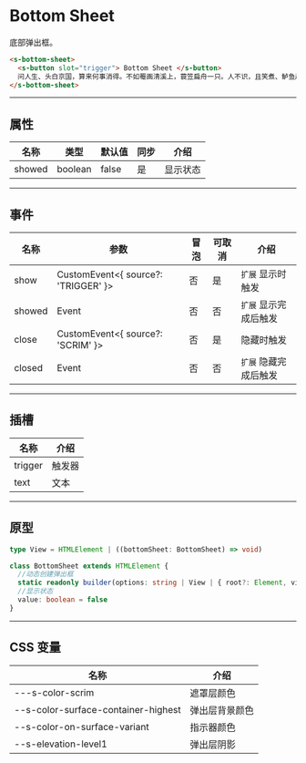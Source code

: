 # Bottom Sheet

底部弹出框。

```html preview
<s-bottom-sheet>
  <s-button slot="trigger"> Bottom Sheet </s-button>
  问人生、头白京国，算来何事消得。不如罨画清溪上，蓑笠扁舟一只。人不识，且笑煮、鲈鱼趁著莼丝碧。无端酸鼻，向岐路消魂，征轮驿骑，断雁西风急。 英雄辈，事业东西南北。临风因甚泣。酬知有愿频挥手，零雨凄其此日。休太息，须信道、诸公衮衮皆虚掷。年来踪迹。有多少雄心，几翻恶梦，泪点霜华织。
</s-bottom-sheet>
```

---

## 属性

| 名称   | 类型     | 默认值 | 同步 | 介绍    |
| ------ | ------- | ------ | --- | ------- |
| showed | boolean | false  | 是  | 显示状态 |

---

## 事件

| 名称   | 参数                                 | 冒泡 | 可取消 | 介绍                |
| ------ |------------------------------------ |------|------ |-------------------- |
| show   | CustomEvent<{ source?: 'TRIGGER' }> | 否   | 是    | `扩展` 显示时触发     |
| showed | Event                               | 否   | 否    | `扩展` 显示完成后触发 |
| close  | CustomEvent<{ source?: 'SCRIM' }>   | 否   | 是    | 隐藏时触发           |
| closed | Event                               | 否   | 否    | `扩展` 隐藏完成后触发 |

---

## 插槽

| 名称    | 介绍     |
| ------- | ------- |
| trigger | 触发器   |
| text    | 文本     |

---

## 原型

```ts
type View = HTMLElement | ((bottomSheet: BottomSheet) => void)

class BottomSheet extends HTMLElement {
  //动态创建弹出框
  static readonly builder(options: string | View | { root?: Element, view: View }): BottomSheet
  //显示状态
  value: boolean = false
} 
```

---

## CSS 变量

| 名称                                | 介绍           |
| ----------------------------------- | ------------- |
| ---s-color-scrim                    | 遮罩层颜色     |
| --s-color-surface-container-highest | 弹出层背景颜色 |
| --s-color-on-surface-variant        | 指示器颜色     |
| --s-elevation-level1                | 弹出层阴影     |